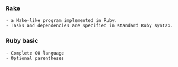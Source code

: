 ### Rake
	- a Make-like program implemented in Ruby. 
	- Tasks and dependencies are specified in standard Ruby syntax. 

### Ruby basic
	- Complete OO language
	- Optional parentheses
